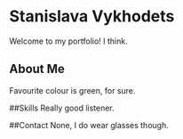 # Stanislava Vykhodets
Welcome to my portfolio! I think.

## About Me 
Favourite colour is green, for sure.

##Skills
Really good listener.

##Contact
None, I do wear glasses though.
